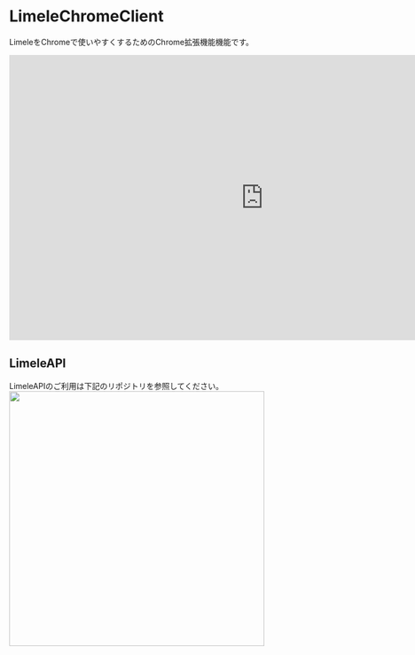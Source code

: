 # LimeleChromeClient
LimeleをChromeで使いやすくするためのChrome拡張機能機能です。

<iframe width="915" height="515" src="https://www.youtube.com/embed/IB0VohcZ3Nk?rel=0&controls=0" frameborder="0" allowfullscreen></iframe>

## LimeleAPI
LimeleAPIのご利用は下記のリポジトリを参照してください。
<a href="https://github.com/Riysan/limeleAPI"><img src="https://github-link-card.s3.ap-northeast-1.amazonaws.com/Riysan/limeleAPI.png" width="460px"></a>
